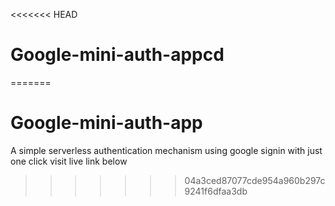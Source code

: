 <<<<<<< HEAD
# Google-mini-auth-appcd
=======
# Google-mini-auth-app

A simple serverless authentication mechanism using google signin with just one click visit live link below
>>>>>>> 04a3ced87077cde954a960b297c9241f6dfaa3db
